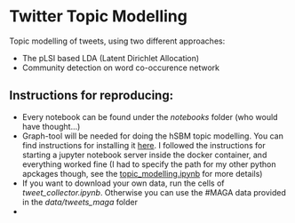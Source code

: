 # Twitter Topic Modelling

Topic modelling of tweets, using two different approaches:
- The pLSI based LDA (Latent Dirichlet Allocation)
- Community detection on word co-occurence network 

## Instructions for reproducing:
- Every notebook can be found under the *notebooks* folder (who would have thought...)
- Graph-tool will be needed for doing the hSBM topic modelling. You can find instructions for installing it [here](https://git.skewed.de/count0/graph-tool/wikis/installation-instructions). I followed the instructions for starting a jupyter notebook server inside the docker container, and everything worked fine (I had to specify the path for my other python apckages though, see the [topic_modelling.ipynb](./notebooks/topic_modelling.ipynb) for more details)
- If you want to download your own data, run the cells of *tweet_collector.ipynb*. Otherwise you can use the #MAGA data provided in the *data/tweets_maga* folder
- 
